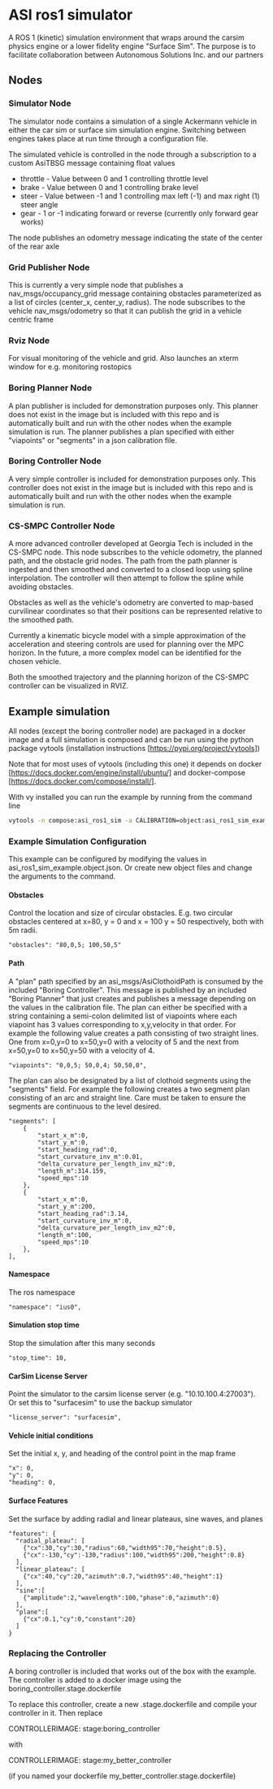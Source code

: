 # ASI ros1 simulator

A ROS 1 (kinetic) simulation environment that wraps around the carsim physics engine or a lower fidelity engine "Surface Sim". The purpose is to facilitate collaboration between Autonomous Solutions Inc. and our partners

## Nodes

### Simulator Node

The simulator node contains a simulation of a single Ackermann vehicle in either the car sim or surface sim simulation engine. Switching between engines takes place at run time through a configuration file. 

The simulated vehicle is controlled in the node through a subscription to a custom AsiTBSG message containing float values
- throttle - Value between 0 and 1 controlling throttle level
- brake - Value between 0 and 1 controlling brake level
- steer - Value between -1 and 1 controlling max left (-1) and max right (1) steer angle
- gear - 1 or -1 indicating forward or reverse (currently only forward gear works)

The node publishes an odometry message indicating the state of the center of the rear axle

### Grid Publisher Node

This is currently a very simple node that publishes a nav_msgs/occupancy_grid message containing obstacles parameterized as a list of circles (center_x, center_y, radius). The node subscribes to the vehicle nav_msgs/odometry so that it can publish the grid in a vehicle centric frame

### Rviz Node

For visual monitoring of the vehicle and grid. Also launches an xterm window for e.g. monitoring rostopics

### Boring Planner Node

A plan publisher is included for demonstration purposes only. This planner does not exist in the image but is included with this repo and is automatically built and run with the other nodes when the example simulation is run. The planner publishes a plan specified with either "viapoints" or "segments" in a json calibration file.

### Boring Controller Node

A very simple controller is included for demonstration purposes only. This controller does not exist in the image but is included with this repo and is automatically built and run with the other nodes when the example simulation is run.

### CS-SMPC Controller Node

A more advanced controller developed at Georgia Tech is included in the CS-SMPC node. This node subscribes to the vehicle odometry, the planned path, and the obstacle grid nodes. The path from the path planner is ingested and then smoothed and converted to a closed loop using spline interpolation. The controller will then attempt to follow the spline while avoiding obstacles.

Obstacles as well as the vehicle's odometry are converted to map-based curvilinear coordinates so that their positions can be represented relative to the smoothed path.

Currently a kinematic bicycle model with a simple approximation of the acceleration and steering controls are used for planning over the MPC horizon. In the future, a more complex model can be identified for the chosen vehicle.

Both the smoothed trajectory and the planning horizon of the CS-SMPC controller can be visualized in RVIZ.

## Example simulation

All nodes (except the boring controller node) are packaged in a docker image and a full simulation is composed and can be run using the python package vytools (installation instructions [https://pypi.org/project/vytools]) 

Note that for most uses of vytools (including this one) it depends on docker [https://docs.docker.com/engine/install/ubuntu/] and docker-compose [https://docs.docker.com/compose/install/].

With vy installed you can run the example by running from the command line
```bash
vytools -n compose:asi_ros1_sim -a CALIBRATION=object:asi_ros1_sim_example run
```

### Example Simulation Configuration

This example can be configured by modifying the values in asi_ros1_sim_example.object.json. Or create new object files and change the arguments to the command.

#### Obstacles
Control the location and size of circular obstacles. E.g. two circular obstacles centered at x=80, y = 0 and x = 100 y = 50 respectively, both with 5m radii.

    "obstacles": "80,0,5; 100,50,5"  

#### Path

A "plan" path specified by an asi_msgs/AsiClothoidPath is consumed by the included "Boring Controller". This message is published by an included "Boring Planner" that just creates and publishes a message depending on the values in the calibration file. The plan can either be specified with a string containing a semi-colon delimited list of viapoints where each viapoint has 3 values corresponding to x,y,velocity in that order. For example the following value creates a path consisting of two straight lines. One from x=0,y=0 to x=50,y=0 with a velocity of 5 and the next from x=50,y=0 to x=50,y=50 with a velocity of 4.  

    "viapoints": "0,0,5; 50,0,4; 50,50,0",

The plan can also be designated by a list of clothoid segments using the "segments" field. For example the following creates a two segment plan consisting of an arc and straight line. Care must be taken to ensure the segments are continuous to the level desired.

    "segments": [
        {
            "start_x_m":0,
            "start_y_m":0,
            "start_heading_rad":0,
            "start_curvature_inv_m":0.01,
            "delta_curvature_per_length_inv_m2":0,
            "length_m":314.159,
            "speed_mps":10
        },
        {
            "start_x_m":0,
            "start_y_m":200,
            "start_heading_rad":3.14,
            "start_curvature_inv_m":0,
            "delta_curvature_per_length_inv_m2":0,
            "length_m":100,
            "speed_mps":10
        },
    ],


#### Namespace

The ros namespace

    "namespace": "ius0",

#### Simulation stop time

Stop the simulation after this many seconds

    "stop_time": 10,

#### CarSim License Server

Point the simulator to the carsim license server (e.g. "10.10.100.4:27003"). Or set this to "surfacesim" to use the backup simulator

    "license_server": "surfacesim",

#### Vehicle initial conditions

Set the initial x, y, and heading of the control point in the map frame

    "x": 0,
    "y": 0,
    "heading": 0,

#### Surface Features

Set the surface by adding radial and linear plateaus, sine waves, and planes

    "features": {
      "radial_plateau": [
        {"cx":30,"cy":30,"radius":60,"width95":70,"height":0.5},
        {"cx":-130,"cy":-130,"radius":100,"width95":200,"height":0.8}
      ],
      "linear_plateau": [
        {"cx":40,"cy":20,"azimuth":0.7,"width95":40,"height":1}
      ],
      "sine":[
        {"amplitude":2,"wavelength":100,"phase":0,"azimuth":0}
      ],
      "plane":[
        {"cx":0.1,"cy":0,"constant":20}
      ]
    }

### Replacing the Controller

A boring controller is included that works out of the box with the example. The controller is added to a docker image using the boring_controller.stage.dockerfile

To replace this controller, create a new .stage.dockerfile and compile your controller in it. Then replace 

CONTROLLERIMAGE: stage:boring_controller

with 

CONTROLLERIMAGE: stage:my_better_controller

(if you named your dockerfile my_better_controller.stage.dockerfile)





